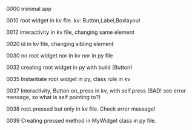 0000 minimal app

0010 root widget in kv file. kv: Button,Label,Boxlayout

0012 interactivity in kv file, changing same element

0020 id in kv file, changing sibling element

0030 no root widget nor in kv nor in py file

0032 creating root widget in py with build (Button)

0035 Instantiate root widget in py, class rule in kv

0037 Interactivity, Button on_press in kv, with self.press (BAD! see error message, so what is self pointing to?)

0038 root.pressed but only in kv file. Check error message!

0039 Creating pressed method in MyWidget class in py file.
